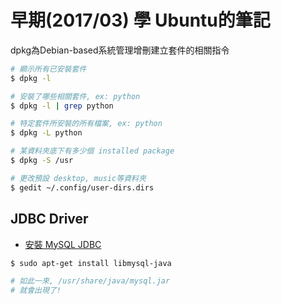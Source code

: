 # 早期(2017/03) 學 Ubuntu的筆記

dpkg為Debian-based系統管理增刪建立套件的相關指令

```sh
# 顯示所有已安裝套件
$ dpkg -l

# 安裝了哪些相關套件, ex: python
$ dpkg -l | grep python

# 特定套件所安裝的所有檔案, ex: python
$ dpkg -L python

# 某資料夾底下有多少個 installed package
$ dpkg -S /usr

# 更改預設 desktop, music等資料夾
$ gedit ~/.config/user-dirs.dirs
```


## JDBC Driver
- [安裝 MySQL JDBC](http://stackoverflow.com/questions/18128966/where-is-the-mysql-jdbc-jar-file-in-ubuntu)

```sh
$ sudo apt-get install libmysql-java

# 如此一來, /usr/share/java/mysql.jar
# 就會出現了!
```